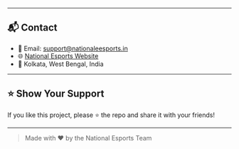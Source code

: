 
---

## 📬 Contact

- 📧 Email: [support@nationaleesports.in](mailto:support@nationaleesports.in)
- 🌐 [National Esports Website](https://nationaleesports.in)
- 📍 Kolkata, West Bengal, India

---

## ⭐️ Show Your Support

If you like this project, please ⭐️ the repo and share it with your friends!

---

> Made with ❤️ by the National Esports Team
